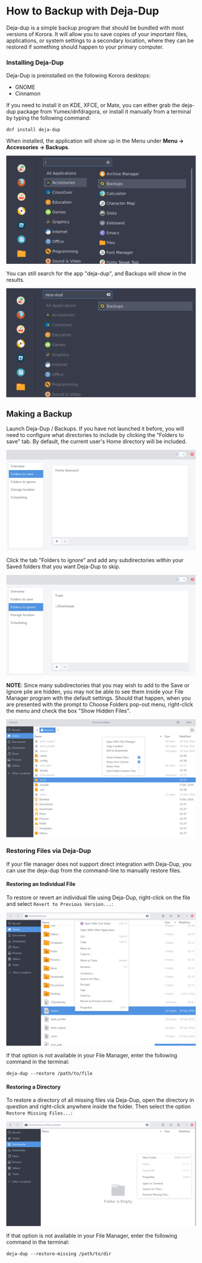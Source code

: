 How to Backup with Deja-Dup
============================

Deja-dup is a simple backup program that should be bundled with most versions of Korora. It will allow you to save copies of your important files, applications, or system settings to a secondary location, where they can be restored if something should happen to your primary computer.

### Installing Deja-Dup
Deja-Dup is preinstalled on the following Korora desktops:
- GNOME
- Cinnamon

If you need to install it on KDE, XFCE, or Mate, you can either grab the deja-dup package from Yumex/dnfdragora, or install it manually from a terminal by typing the following command:

    dnf install deja-dup    

When installed, the application will show up in the Menu under **Menu -> Accessories -> Backups**. 

![deja-dup location](assets/backups_in_menu.png "Deja-Dup Menu location")

You can still search for the app "deja-dup", and Backups will show in the results.

![deja-dup search](assets/backups_in_search.png "Deja-Dup Search results")

## Making a Backup

Launch Deja-Dup / Backups. If you have not launched it before, you will need to configure what directories to include by clicking the "Folders to save" tab. By default, the current user's Home directory will be included.

![folders to save](assets/folders_to_save.png "Selecting which directories to backup")

Click the tab "Folders to ignore" and add any subdirectories within your Saved folders that you want Deja-Dup to skip.

![folders to ignore](assets/folders_to_ignore.png "Selecting which directories to ignore")

**NOTE**: Since many subdirectories that you may wish to add to the Save or Ignore pile are hidden, you may not be able to see them inside your File Manager program with the default settings. Should that happen, when you are presented with the prompt to Choose Folders pop-out menu, right-click the menu and check the box "Show Hidden Files". 

![show hidden files](assets/show_hidden_files.png "How to display hidden files in the file selection screen")

### Restoring Files via Deja-Dup

If your file manager does not support direct integration with Deja-Dup, you can use the deja-dup from the command-line to manually restore files.

#### Restoring an Individual File

To restore or revert an individual file using Deja-Dup, right-click on the file and select `Revert to Previous Version...`:

![revert from backup](assets/revert_from_gui.png "Restoring a file to an earlier version found in the backups")

If that option is not available in your File Manager, enter the following command in the terminal:

    deja-dup --restore /path/to/file

#### Restoring a Directory

To restore a directory of all missing files via Deja-Dup, open the directory in question and right-click anywhere inside the folder. Then select the option `Restore Missing Files...`:

![restore missing files](assets/restore_missing_from_gui.png "Restoring any missing files in a directory found in the backups")

If that option is not available in your File Manager, enter the following command in the terminal:


    deja-dup --restore-missing /path/to/dir
